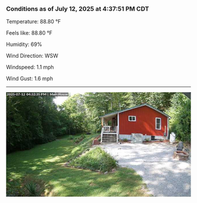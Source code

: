 ### Conditions as of July 12, 2025 at 4:37:51 PM CDT 

Temperature: 88.80 &deg;F

Feels like: 88.80 &deg;F

Humidity: 69%

Wind Direction: WSW

Windspeed: 1.1 mph

Wind Gust: 1.6 mph

---

<img src="./images/latest.jpeg"/>

